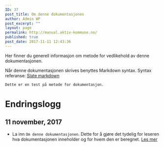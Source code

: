 ```yaml
---
ID: 37
post_title: Om denne dokumentasjonen
author: Admin WP
post_excerpt: ""
layout: page
permalink: http://manual.aktiv-kommune.no/
published: true
post_date: 2017-11-11 12:43:36
---
```

Her finner du generell informasjon om metode for vedlikehold av denne dokumentasjonen.

Når denne dokumentasjonen skrives benyttes Markdown syntax. Syntax referanse: [Slate markdown](https://github.com/tripit/slate/wiki/Markdown-Syntax)

`Dette er en test på metode for dokumentasjon.`

# Endringslogg

## 11 november, 2017

- La inn `Om denne dokumentasjonen`. Dette for å gjøre det tydelig for leseren hva dokumentasjonen inneholder og for hvem den er beregnet. [Les mer](http://manual.aktiv-kommune.no/?page_id=37)